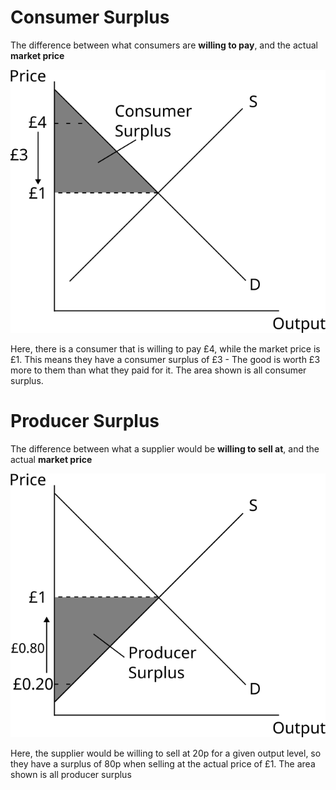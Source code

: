 # Consumer Surplus #
The difference between what consumers are **willing to pay**, and the actual **market price**

![Consumer Surplus Diagram](diagrams/consumer_surplus.svg#mono-black)

Here, there is a consumer that is willing to pay £4, while the market price is £1. This means they have a consumer surplus of £3 - The good is worth £3 more to them than what they paid for it.
The area shown is all consumer surplus.

# Producer Surplus #
The difference between what a supplier would be **willing to sell at**, and the actual **market price**

![Consumer Surplus Diagram](diagrams/producer_surplus.svg#mono-black)

Here, the supplier would be willing to sell at 20p for a given output level, so they have a surplus of 80p when selling at the actual price of £1.
The area shown is all producer surplus